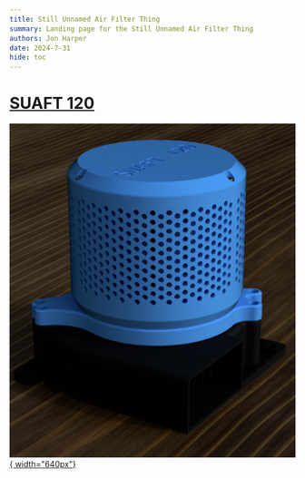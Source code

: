 ```yaml
---
title: Still Unnamed Air Filter Thing
summary: Landing page for the Still Unnamed Air Filter Thing
authors: Jon Harper
date: 2024-7-31
hide: toc
---
```


# [SUAFT 120](v3/index.md)

[![SUAFT 120](v3/assets/suaft120vert.png){ width="640px"}](v3/index.md)